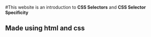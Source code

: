 #This website is an introduction to **CSS Selectors** and **CSS Selector Specificity**

## Made using html and css 